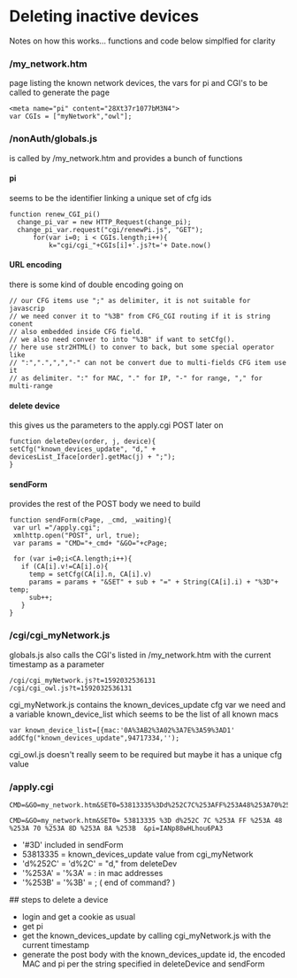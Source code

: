 # Deleting inactive devices

Notes on how this works... functions and code below simplfied for clarity

### /my_network.htm
page listing the known network devices, the vars for pi and CGI's to be called to generate the page

```
<meta name="pi" content="28Xt37r1077bM3N4">
var CGIs = ["myNetwork","owl"];
```

### /nonAuth/globals.js
is called by /my_network.htm and provides a bunch of functions

#### pi
seems to be the identifier linking a unique set of cfg ids
```
function renew_CGI_pi()
  change_pi_var = new HTTP_Request(change_pi);
  change_pi_var.request("cgi/renewPi.js", "GET");
	  for(var i=0; i < CGIs.length;i++){
		  k="cgi/cgi_"+CGIs[i]+'.js?t='+ Date.now()
```

#### URL encoding
there is some kind of double encoding going on
```
// our CFG items use ";" as delimiter, it is not suitable for javascrip
// we need conver it to "%3B" from CFG_CGI routing if it is string conent
// also embedded inside CFG field.
// we also need conver to into "%3B" if want to setCfg().
// here use str2HTML() to conver to back, but some special operator like
// ":",".",",","-" can not be convert due to multi-fields CFG item use it
// as delimiter. ":" for MAC, "." for IP, "-" for range, "," for multi-range
```

#### delete device

this gives us the parameters to the apply.cgi POST later on
```
function deleteDev(order, j, device){
setCfg("known_devices_update", "d," + devicesList_Iface[order].getMac(j) + ";");
}
```

#### sendForm
provides the rest of the POST body we need to build

```
function sendForm(cPage, _cmd, _waiting){
 var url ="/apply.cgi";
 xmlhttp.open("POST", url, true);
 var params = "CMD="+_cmd+ "&GO="+cPage;

 for (var i=0;i<CA.length;i++){
   if (CA[i].v!=CA[i].o){
     temp = setCfg(CA[i].n, CA[i].v)
     params = params + "&SET" + sub + "=" + String(CA[i].i) + "%3D"+ temp;
     sub++;
   }
}
```


### /cgi/cgi_myNetwork.js
globals.js also calls the CGI's listed in /my_network.htm with the current timestamp as a parameter

```
/cgi/cgi_myNetwork.js?t=1592032536131
/cgi/cgi_owl.js?t=1592032536131
```

cgi_myNetwork.js contains the known_devices_update cfg var we need and a variable known_device_list which seems to be the list of all known macs

```
var known_device_list=[{mac:'0A%3AB2%3A02%3A7E%3A59%3AD1'
addCfg("known_devices_update",94717334,'');
```

cgi_owl.js doesn't really seem to be required but maybe it has a unique cfg value 


### /apply.cgi

```
CMD=&GO=my_network.htm&SET0=53813335%3Dd%252C7C%253AFF%253A48%253A70%253A8D%253A8A%253B&pi=IANp88wHLhou6PA3

CMD=&GO=my_network.htm&SET0= 53813335 %3D d%252C 7C %253A FF %253A 48 %253A 70 %253A 8D %253A 8A %253B  &pi=IANp88wHLhou6PA3
```

* '#3D' included in sendForm
* 53813335 = known_devices_update value from cgi_myNetwork
* 'd%252C' = 'd%2C' = "d," from deleteDev
* '%253A' = '%3A' = : in mac addresses
* '%253B' = '%3B' = ; ( end of command? )

## steps to delete a device
* login and get a cookie as usual
* get pi
* get the known_devices_update by calling cgi_myNetwork.js with the current timestamp
* generate the post body with the known_devices_update id, the encoded MAC and pi per the string specified in deleteDevice and sendForm


